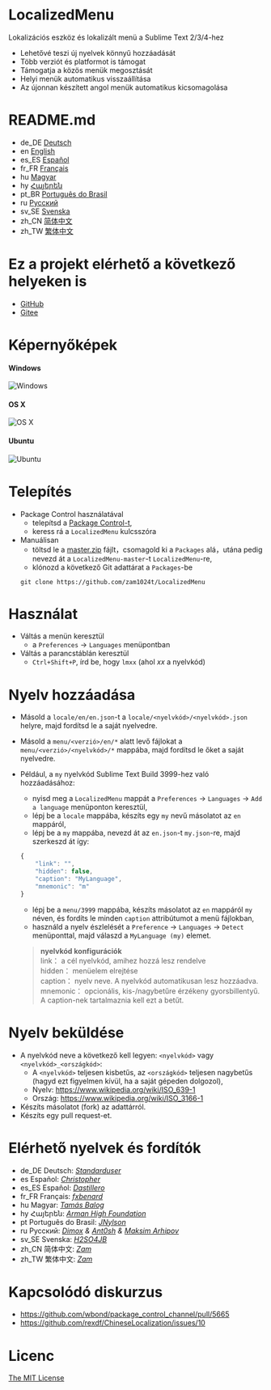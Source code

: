# LocalizedMenu
Lokalizációs eszköz és lokalizált menü a Sublime Text 2/3/4-hez

- Lehetővé teszi új nyelvek könnyű hozzáadását
- Több verziót és platformot is támogat
- Támogatja a közös menük megosztását
- Helyi menük automatikus visszaállítása
- Az újonnan készített angol menük automatikus kicsomagolása

# README.md
- de_DE [Deutsch](readme/README.de_DE.md)
- en [English](README.md)
- es_ES [Español](readme/README.es_ES.md)
- fr_FR [Français](readme/README.fr_FR.md)
- hu [Magyar](readme/README.hu.md)
- hy [Հայերեն](readme/README.hy.md)
- pt_BR [Português do Brasil](readme/README.pt_BR.md)
- ru [Русский](readme/README.ru.md)
- sv_SE [Svenska](readme/README.sv_SE.md)
- zh_CN [简体中文](readme/README.zh_CN.md)
- zh_TW [繁体中文](readme/README.zh_TW.md)

# Ez a projekt elérhető a következő helyeken is
- [GitHub](https://github.com/zam1024t/LocalizedMenu)
- [Gitee](https://gitee.com/zam1024t/LocalizedMenu)

# Képernyőképek
#### Windows
![Windows](https://raw.githubusercontent.com/zam1024t/LocalizedMenu/shots/shots/LocalizedMenu_win.gif)
#### OS X
![OS X](https://raw.githubusercontent.com/zam1024t/LocalizedMenu/shots/shots/LocalizedMenu_osx.gif)
#### Ubuntu
![Ubuntu](https://raw.githubusercontent.com/zam1024t/LocalizedMenu/shots/shots/LocalizedMenu_linux.gif)

# Telepítés
- Package Control használatával
	- telepítsd a [Package Control-t](https://packagecontrol.io/installation),
	- keress rá a `LocalizedMenu` kulcsszóra
- Manuálisan
	- töltsd le a [master.zip](https://github.com/zam1024t/LocalizedMenu/archive/master.zip) fájlt，csomagold ki a `Packages` alá，utána pedig nevezd át a `LocalizedMenu-master`-t `LocalizedMenu`-re,
	- klónozd a következő Git adattárat a `Packages`-be
	```
	git clone https://github.com/zam1024t/LocalizedMenu
	```

# Használat
- Váltás a menün keresztül
	- a `Preferences` -> `Languages` menüpontban
- Váltás a parancstáblán keresztül
	- `Ctrl+Shift+P`, írd be, hogy `lmxx` (ahol *xx* a nyelvkód)

# Nyelv hozzáadása
- Másold a `locale/en/en.json`-t a `locale/<nyelvkód>/<nyelvkód>.json` helyre, majd fordítsd le a saját nyelvedre.
- Másold a `menu/<verzió>/en/*` alatt levő fájlokat a `menu/<verzió>/<nyelvkód>/*` mappába, majd fordítsd le őket a saját nyelvedre.
- Például, a `my` nyelvkód Sublime Text Build 3999-hez való hozzáadásához:
	- nyisd meg a `LocalizedMenu` mappát a `Preferences` -> `Languages` -> `Add a language` menüponton keresztül,
	- lépj be a `locale` mappába, készíts egy `my` nevű másolatot az `en` mappáról,
	- lépj be a `my` mappába, nevezd át az `en.json`-t `my.json`-re, majd szerkeszd át így:

	```JavaScript
	{
		"link": "",
		"hidden": false,
		"caption": "MyLanguage",
		"mnemonic": "m"
	}
	```

	- lépj be a `menu/3999` mappába, készíts másolatot az `en` mappáról `my` néven, és fordíts le minden `caption` attribútumot a menü fájlokban,
	- használd a nyelv észlelését a `Preference` -> `Languages` -> `Detect` menüponttal, majd válaszd a `MyLanguage (my)` elemet.

	> **nyelvkód konfigurációk**<br>
	> link： a cél nyelvkód, amihez hozzá lesz rendelve<br>
	> hidden： menüelem elrejtése<br>
	> caption： nyelv neve. A nyelvkód automatikusan lesz hozzáadva.<br>
	> mnemonic： opcionális, kis-/nagybetűre érzékeny gyorsbillentyű. A caption-nek tartalmaznia kell ezt a betűt.

# Nyelv beküldése
- A nyelvkód neve a következő kell legyen: `<nyelvkód>` vagy `<nyelvkód>_<országkód>`:
	- A `<nyelvkód>` teljesen kisbetűs, az `<országkód>` teljesen nagybetűs (hagyd ezt figyelmen kívül, ha a saját gépeden dolgozol),
	- Nyelv: https://www.wikipedia.org/wiki/ISO_639-1
	- Ország: https://www.wikipedia.org/wiki/ISO_3166-1
- Készíts másolatot (fork) az adattárról.
- Készíts egy pull request-et.

# Elérhető nyelvek és fordítók
- de_DE Deutsch: *[Standarduser](https://github.com/Standarduser)*
- es Español: *[Christopher](https://t.me/Azriel_7589)*
- es_ES Español: *[Dastillero](https://github.com/dap39)*
- fr_FR Français: *[fxbenard](https://github.com/fxbenard)*
- hu Magyar: *[Tamás Balog](https://github.com/picimako)*
- hy Հայերեն: *[Arman High Foundation](https://github.com/ArmanHigh)*
- pt Português do Brasil: *[JNylson](https://github.com/jnylson)*
- ru Русский: *[Dimox](http://dimox.name) & [Ant0sh](https://github.com/Ant0sh) & [Maksim Arhipov](https://github.com/OSPanel)*
- sv_SE Svenska: *[H2SO4JB](https://github.com/H2SO4JB)*
- zh_CN 简体中文: *[Zam](https://github.com/zam1024t)*
- zh_TW 繁体中文: *[Zam](https://github.com/zam1024t)*

# Kapcsolódó diskurzus
- https://github.com/wbond/package_control_channel/pull/5665
- https://github.com/rexdf/ChineseLocalization/issues/10

# Licenc
[The MIT License](LICENSE)
